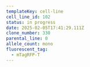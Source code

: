 ```yaml
---
templateKey: cell-line
cell_line_id: 102
status: in progress
date: 2025-02-05T17:41:29.111Z
clone_number: 330
parental_line: 0
allele_count: mono
fluorescent_tag:
  - mTagRFP-T
---
```

